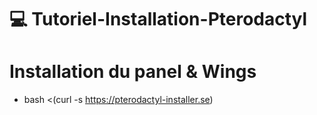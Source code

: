 # 💻 Tutoriel-Installation-Pterodactyl

# Installation du panel & Wings

- bash <(curl -s https://pterodactyl-installer.se)
